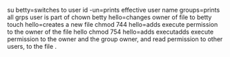 su betty=switches to user <betty>
id -un=prints effective user name
groups=prints all grps user is part of
chown betty hello=changes owner of file to betty
touch hello=creates a new file<hello>
chmod 744 hello=adds execute permission to the owner of the file hello
chmod 754 hello=adds executadds execute permission to the owner and the group owner, and read permission to other users, to the file <hello>.
